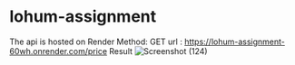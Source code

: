 # lohum-assignment
The api is hosted on Render
Method: GET
url : https://lohum-assignment-60wh.onrender.com/price
Result
![Screenshot (124)](https://github.com/niveshsoni3/lohum-assignment/assets/122394929/7a06afdb-6870-411d-992e-ffc9a8e9f127)
